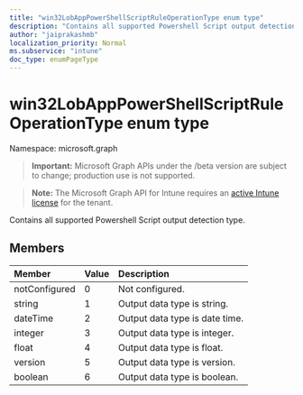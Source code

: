 ```yaml
---
title: "win32LobAppPowerShellScriptRuleOperationType enum type"
description: "Contains all supported Powershell Script output detection type."
author: "jaiprakashmb"
localization_priority: Normal
ms.subservice: "intune"
doc_type: enumPageType
---
```


# win32LobAppPowerShellScriptRuleOperationType enum type

Namespace: microsoft.graph

> **Important:** Microsoft Graph APIs under the /beta version are subject to change; production use is not supported.

> **Note:** The Microsoft Graph API for Intune requires an [active Intune license](https://go.microsoft.com/fwlink/?linkid=839381) for the tenant.

Contains all supported Powershell Script output detection type.

## Members
|Member|Value|Description|
|:---|:---|:---|
|notConfigured|0|Not configured.|
|string|1|Output data type is string.|
|dateTime|2|Output data type is date time.|
|integer|3|Output data type is integer.|
|float|4|Output data type is float.|
|version|5|Output data type is version.|
|boolean|6|Output data type is boolean.|